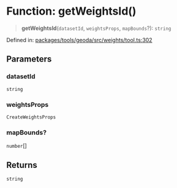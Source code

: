 # Function: getWeightsId()

> **getWeightsId**(`datasetId`, `weightsProps`, `mapBounds`?): `string`

Defined in: [packages/tools/geoda/src/weights/tool.ts:302](https://github.com/GeoDaCenter/openassistant/blob/37d127dc7a76d6b5cf9de906c055e4c904e3dfed/packages/tools/geoda/src/weights/tool.ts#L302)

## Parameters

### datasetId

`string`

### weightsProps

`CreateWeightsProps`

### mapBounds?

`number`[]

## Returns

`string`
